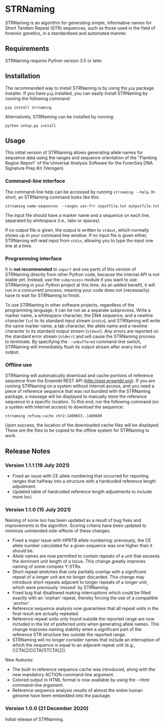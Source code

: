 STRNaming
=========
STRNaming is an algorithm for generating simple, informative names for Short
Tandem Repeat (STR) sequences, such as those used in the field of forensic
genetics, in a standardised and automated manner.


Requirements
------------
STRNaming requires Python version 3.5 or later.


Installation
------------
The recommended way to install STRNaming is by using the `pip` package
installer. If you have `pip` installed, you can easily install STRNaming by
running the following command:

    pip install strnaming

Alternatively, STRNaming can be installed by running:

    python setup.py install


Usage
-----
This initial version of STRNaming allows generating allele names for sequence
data using the ranges and sequence orientation of the "Flanking Region Report"
of the Universal Analysis Software for the ForenSeq DNA Signature Prep Kit
(Verogen).

### Command-line interface
The command-line help can be accessed by running `strnaming --help`. In short,
an STRNaming command looks like this:

    strnaming name-sequences --ranges uas-frr inputfile.txt outputfile.txt

The input file should have a marker name and a sequence on each line, separated
by whitespace (i.e., tabs or spaces).

If no output file is given, the output is written to `stdout`, which normally
shows up in your command line window. If no input file is given either,
STRNaming will read input from `stdin`, allowing you to type the input one line
at a time.

### Programming interface
It is **not recommended** to `import` and use parts of this version of
STRNaming directly from other Python code, because the internal API is not
stable yet. Instead, use the `subprocess` module if you want to use STRNaming
in your Python project at this time. As an added benefit, it will run in a
concurrent process, meaning your code does not (necessarily) have to wait for
STRNaming to finish.

To use STRNaming in other software projects, regardless of the programming
language, it can be run as a separate subprocess. Write a marker name, a
whitespace character, the DNA sequence, and a newline character (`\n`) to its
standard input stream (`stdin`), and STRNaming will write the same marker name,
a tab character, the allele name and a newline character to its standard output
stream (`stdout`). Any errors are reported on the standard error stream
(`stderr`) and will cause the STRNaming process to terminate. By specifying the
`--unbuffered` command-line switch, STRNaming will immediately flush its output
stream after every line of output.

### Offline use
STRNaming will automatically download and cache portions of reference sequence
from the Ensembl REST API (http://rest.ensembl.org). If you are running
STRNaming on a system without internet access, and you need a piece of
reference sequence that was not bundled with the STRNaming package, a message
will be displayed to manually store the reference sequence in a specific
location. To this end, run the following command (on a system with internet
access) to download the sequence:

    strnaming refseq-cache chr2:1489653..1489689

Upon success, the location of the downloaded cache files will be displayed.
These are the files to be copied to the offline system for STRNaming to work.


Release Notes
-------------
### Version 1.1.1 (19 July 2021)
* Fixed an issue with CE allele numbering that occurred for reporting ranges
  that halfway into a structure with a hardcoded reference length adjustment.
* Updated table of hardcoded reference length adjustments to include more loci.

### Version 1.1.0 (15 July 2021)
Naming of some loci has been updated as a result of bug fixes and improvements
to the algorithm. Scoring criteria have been updated to minimize unintended
side-effects of these changes.
* Fixed a major issue with HPRTB allele numbering: previously, the CE allele
  number calculated for a given sequence was one higher than it should be.
* Allele names are now permitted to contain repeats of a unit that exceeds the
  dominant unit length of a locus. This change greatly improves naming of some
  complex Y-STRs.
* Short repeat stretches that only partially overlap with a significant repeat
  of a longer unit are no longer discarded. This change may introduce short
  repeats adjacent to longer repeats of a longer unit, which were previously
  'missed' by STRNaming.
* Fixed bug that disallowed making interruptions which could be filled exactly
  with an 'orphan' repeat, thereby forcing the use of a compatible 'anchor'.
* Reference sequence analysis now guarantees that all repeat units in the
  final result are actually repeated.
* Reference repeat units only found outside the reported range are now included
  in the list of preferred units when generating allele names. This change
  improves naming stability when a significant part of the reference STR
  structure lies outside the reported range.
* STRNaming will no longer consider names that include an interruption of which
  the sequence is equal to an adjacent repeat unit (e.g., CCTA[2]CCTA[1]TCTA[2]).

New features:
* The built-in reference sequence cache was introduced, along with the new
  mandatory ACTION command-line argument.
* Colored output in HTML format is now available by using the --html
  command-line argument.
* Reference sequence analysis results of almost the entire human genome have
  been embedded into the package.

### Version 1.0.0 (21 December 2020)
Initial release of STRNaming.
